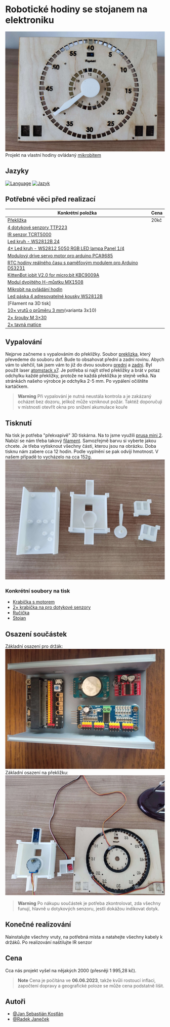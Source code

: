 # Robotické hodiny se stojanem na elektroniku
![App Screenshot](images/hodiny.jpg)
Projekt na vlastní hodiny ovládaný [mikrobitem](https://microbit.org/)

## Jazyky
[![Language](https://img.shields.io/badge/Language-English-blue)](./README.md) [![Jazyk](https://img.shields.io/badge/Jazyk-Čeština-blue)](./README.cs.md)

## Potřebné věci před realizací
| Konkrétní položka  | Cena |
| ------------- | ------------- |
| [Překližka](https://www.cistedrevo.cz/dreveny-tacek-z-preklizky/)  | 20kč |
| [4 dotykové senzory TTP223](https://aliexpress.com/item/32896003343.html) |
| [IR senzor TCRT5000](https://www.aliexpress.com/item/1005004150580253.html) |
| [Led kruh - WS2812B 24](https://www.aliexpress.com/item/4000183166176.html) |
| [4× Led kruh - WS2812 5050 RGB LED lampa Panel 1/4](https://www.aliexpress.com/item/1005005161775410.html) |
| [Modulový drive servo motor pro arduino PCA9685](https://www.aliexpress.com/item/1005001621846654.html) |
| [RTC hodiny reálného času s paměťovým modulem pro Arduino DS3231](https://www.aliexpress.com/item/32822420722.html) |
| [KittenBot iobit V2.0 for micro:bit KBC9009A](https://www.aliexpress.com/item/32890235581.html) |
| [Modul dvojitého H-můstku MX1508](https://www.aliexpress.com/item/1005001636421978.html) |
| [Mikrobit na ovládání hodin](https://www.aliexpress.com/item/1005005647468917.html) |
| [Led páska 4 adresovatelné kousky WS2812B](https://www.aliexpress.com/item/4001322411818.html) |
| [Filament na 3D tisk] |
| [10× vrutů o průměru 3 mm](https://www.aliexpress.com/item/10000094157430.html)(varianta 3x10) |
| [2× šrouby M 3×30](https://aliexpress.com/item/1005005469426695.html) |
| [2× tavná matice](https://aliexpress.com/item/1005003582355741.html) |

## Vypalování
Nejprve začneme s vypalováním do překližky. Soubor [preklizka](preklizka.sldprt), který převedeme do souboru dxf. Bude to obsahovat přední a zadní rovinu. Abych vám to ulehčil, tak jsem vám to již do dvou souboru [predni](Vypalovani/preklizkapredni123.DXF) a [zadni](Vypalovani/preklizkazadni123.dxf). Byl použit laser [atomstack x7](https://www.atomstack.eu/products/atomstack-x7-pro-50w-laser-engraver-and-cutter). Je potřeba si najít střed překližky a brát v potaz odchylku každé překližky, protože ne každá překližka je stejně velká. Na stránkách našeho výrobce je odchylka 2-5 mm. Po vypálení očištěte kartáčkem.
> **Warning**
> Při vypalování je nutná neustála kontrola a je zakázaný ocházet bez dozoru, jelikož může vzniknout požár. Taktéž doporučuji v místnosti otevřít okna pro snížení akumulace kouře

## Tisknutí
Na tisk je potřeba "překvapivě" 3D tiskárna. Na to jsme využili [prusa mini 2](https://www.prusa3d.com/cs/produkt/stavebnice-3d-tiskarny-original-prusa-mini-2/). Nabízí se nám třeba takový [filament](https://www.alza.cz/gembird-filament-pla-cerna-d4481219.htm). Samozřejmě barvu si vyberte jakou chcete. Je třeba vytisknout všechny části, kterou jsou na obrázku. Doba tisknu nám zabere cca 12 hodin. Podle vyplnění se pak odvíjí hmotnost. V našem případě to vycházelo na cca 152g.
![App Screenshot](images/PlastoveCasti.jpg)

### Konkrétní soubory na tisk
- [Krabička s motorem](ModelsSolidWorks/EngineBox.SLDPRT)
- [2× krabička na pro dotykové senzory](ModelsSolidWorks/BoxForTouchSensors.SLDPRT)
- [Ručička](ModelsSolidWorks/HourHand.SLDPRT)
- [Stojan](ModelsSolidWorks/Stand.SLDPRT)

## Osazení součástek
Základní osazení pro držák:
![App Screenshot](images/MainComponents.jpg)
Základní osazení na překližku:
![App Screenshot](images/SoucastkyNaPreklizku.jpg)
> **Warning**
> Po nákupu součástek je potřeba zkontrolovat, zda všechny funují, hlavně u dotykových senzoru, jestli dokážou indikovat dotyk.

## Konečné realizování
Nainstalujte všechny vruty, na potřebná místa a natahejte všechny kabely k držáků. Po realizování naštilujte IR senzor
## Cena
Cca nás projekt vyšel na nějakých 2000 (přesněji 1 995,28 kč).
> **Note**
> Cena je počítána ve **06.06.2023**, takže kvůli rostoucí inflaci, započtení dopravy a geografické poloze se může cena podstatně lišit.
## Autoři

- [@Jan Sebastián Kostlán](https://www.github.com/kostlanovec)
- [@Radek Janeček](https://www.github.com/RadekJanecek)
